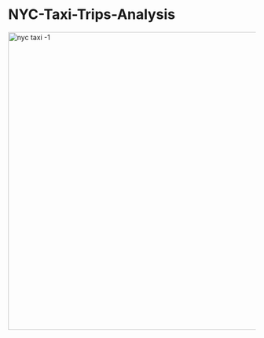 # NYC-Taxi-Trips-Analysis

<img width="605" alt="nyc taxi -1" src="https://github.com/user-attachments/assets/f2d95f06-2978-44bc-b69b-fe6301ce83e1" />
